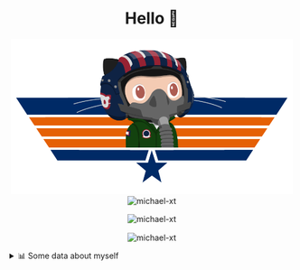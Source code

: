 <h1 align="center">Hello 👋</h1>


<p align="center"><img src="https://raw.githubusercontent.com/Michael-xT/Michael-xT/main/.github/topguntocat.png" width=500>
 <br>
<img src="https://komarev.com/ghpvc/?username=michael-xt&style=for-the-badge" alt="michael-xt" /> 
</p>

<p align="center"><img align="center" src="https://github-readme-stats.vercel.app/api/top-langs/?username=michael-xt&layout=compact&theme=dark&show_icons=true" alt="michael-xt" /></p>
<p align="center"><img align="center" src="https://github-readme-stats.vercel.app/api?username=michael-xt&show_icons=true&theme=dark&show_icons=true" alt="michael-xt" /></p>

<details align="left"><summary>📊 Some data about myself</summary>
<p>

<!--START_SECTION:waka-->
![Code Time](http://img.shields.io/badge/Code%20Time-1%2C713%20hrs%2052%20mins-blue)

**🐱 My GitHub Data** 

> 📦 4.0 MB Used in GitHub's Storage 
 > 
> 🏆 5 Contributions in the Year 2024
 > 
> 🚫 Not Opted to Hire
 > 
> 📜 12 Public Repositories 
 > 
> 🔑 29 Private Repositories 
 > 
📅 **I'm Most Productive on Thursday** 

```text
Monday                   136 commits         ████░░░░░░░░░░░░░░░░░░░░░   16.23 % 
Tuesday                  127 commits         ████░░░░░░░░░░░░░░░░░░░░░   15.16 % 
Wednesday                111 commits         ███░░░░░░░░░░░░░░░░░░░░░░   13.25 % 
Thursday                 185 commits         ██████░░░░░░░░░░░░░░░░░░░   22.08 % 
Friday                   75 commits          ██░░░░░░░░░░░░░░░░░░░░░░░   08.95 % 
Saturday                 106 commits         ███░░░░░░░░░░░░░░░░░░░░░░   12.65 % 
Sunday                   98 commits          ███░░░░░░░░░░░░░░░░░░░░░░   11.69 % 
```


📊 **This Week I Spent My Time On** 

```text
🕑︎ Time Zone: Europe/Bucharest

🔥 Editors: 
VS Code                  29 hrs              █████████████████████████   100.00 % 

💻 Operating System: 
Mac                      25 hrs 10 mins      ██████████████████████░░░   86.76 % 
Windows                  3 hrs 50 mins       ███░░░░░░░░░░░░░░░░░░░░░░   13.24 % 
```

**Timeline**

![Lines of Code chart](https://raw.githubusercontent.com/Michael-xT/Michael-xT/main/assets/bar_graph.png)


 Last Updated on 20/03/2024 00:41:09 UTC
<!--END_SECTION:waka-->
</p>
